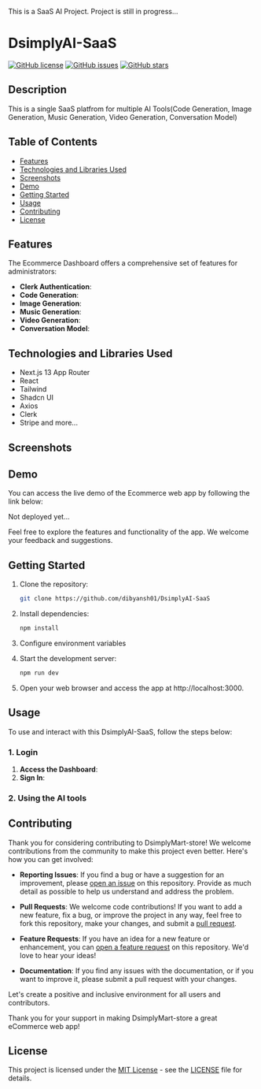 This is a SaaS AI Project.
Project is still in progress...

# DsimplyAI-SaaS

[![GitHub license](https://img.shields.io/badge/license-MIT-blue.svg)](https://github.com/dibyansh01/DsimplyAI-SaaS/blob/main/LICENSE)
[![GitHub issues](https://img.shields.io/github/issues/dibyansh01/DsimplyMart-dashboard)](https://github.com/dibyansh01/DsimplyAI-SaaS/issues)
[![GitHub stars](https://img.shields.io/github/stars/dibyansh01/DsimplyMart-store)](https://github.com/dibyansh01/DsimplyAI-SaaS/stargazers)


## Description

This is a single SaaS platfrom for multiple AI Tools(Code Generation, Image Generation, Music Generation, Video Generation, Conversation Model) 


## Table of Contents

- [Features](#features)
- [Technologies and Libraries Used](#technologies-and-libraries-used)
- [Screenshots](#screenshots)
- [Demo](#demo)
- [Getting Started](#getting-started)
- [Usage](#usage)
- [Contributing](#contributing)
- [License](#license)


## Features

The Ecommerce Dashboard offers a comprehensive set of features for administrators:

- **Clerk Authentication**: 
- **Code Generation**: 
- **Image Generation**: 
- **Music Generation**: 
- **Video Generation**: 
- **Conversation Model**: 
  



## Technologies and Libraries Used

- Next.js 13 App Router
- React
- Tailwind
- Shadcn UI
- Axios
- Clerk
- Stripe
  and more...
  

## Screenshots





## Demo


You can access the live demo of the Ecommerce web app by following the link below:

Not deployed yet...

Feel free to explore the features and functionality of the app. We welcome your feedback and suggestions.


## Getting Started


1. Clone the repository:

   ```bash
   git clone https://github.com/dibyansh01/DsimplyAI-SaaS
   
2. Install dependencies:

    ```bash
   npm install

3. Configure environment variables

5. Start the development server:
   ```bash
   npm run dev

6. Open your web browser and access the app at http://localhost:3000.
   

## Usage

To use and interact with this DsimplyAI-SaaS, follow the steps below:

### 1. Login

1. **Access the Dashboard**: 
2. **Sign In**: 

### 2. Using the AI tools


## Contributing

Thank you for considering contributing to DsimplyMart-store! We welcome contributions from the community to make this project even better. Here's how you can get involved:

- **Reporting Issues**: If you find a bug or have a suggestion for an improvement, please [open an issue](https://github.com/dibyansh01/DsimplyAI-SaaS/issues) on this repository. Provide as much detail as possible to help us understand and address the problem.

- **Pull Requests**: We welcome code contributions! If you want to add a new feature, fix a bug, or improve the project in any way, feel free to fork this repository, make your changes, and submit a [pull request](https://github.com/dibyansh01/DsimplyAI-SaaS/pulls).

- **Feature Requests**: If you have an idea for a new feature or enhancement, you can [open a feature request](https://github.com/dibyansh01/DsimplyAI-SaaS/issues) on this repository. We'd love to hear your ideas!

- **Documentation**: If you find any issues with the documentation, or if you want to improve it, please submit a pull request with your changes.

Let's create a positive and inclusive environment for all users and contributors.

Thank you for your support in making DsimplyMart-store a great eCommerce web app!


## License

This project is licensed under the [MIT License](https://opensource.org/licenses/MIT) - see the [LICENSE](https://github.com/dibyansh01/DsimplyAI-SaaS/blob/main/LICENSE) file for details.






